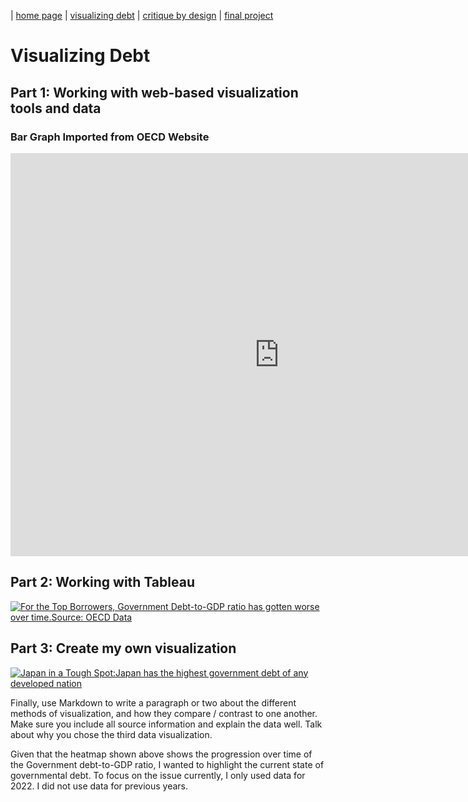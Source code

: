 | [home page](https://itsmeriem.github.io/Meriem/) | [visualizing debt](visualizing-debt.md) | [critique by design](critique-by-design.md) | [final project](final-project.md)

# Visualizing Debt

## Part 1: Working with web-based visualization tools and data

### Bar Graph Imported from OECD Website

<iframe src="https://data.oecd.org/chart/7f2D" width="860" height="645" style="border: 0" mozallowfullscreen="true" webkitallowfullscreen="true" allowfullscreen="true"><a href="https://data.oecd.org/chart/7f2D" target="_blank">OECD Chart: General government debt, Total, % of GDP, Annual, 2021</a></iframe>

## Part 2: Working with Tableau

<div class='tableauPlaceholder' id='viz1699299725704' style='position: relative'><noscript><a href='#'><img alt='For the Top Borrowers, Government Debt-to-GDP ratio has gotten worse over time.Source: OECD Data ' src='https:&#47;&#47;public.tableau.com&#47;static&#47;images&#47;de&#47;debt-to-gdp-ration&#47;Sheet1&#47;1_rss.png' style='border: none' /></a></noscript><object class='tableauViz'  style='display:none;'><param name='host_url' value='https%3A%2F%2Fpublic.tableau.com%2F' /> <param name='embed_code_version' value='3' /> <param name='site_root' value='' /><param name='name' value='debt-to-gdp-ration&#47;Sheet1' /><param name='tabs' value='no' /><param name='toolbar' value='yes' /><param name='static_image' value='https:&#47;&#47;public.tableau.com&#47;static&#47;images&#47;de&#47;debt-to-gdp-ration&#47;Sheet1&#47;1.png' /> <param name='animate_transition' value='yes' /><param name='display_static_image' value='yes' /><param name='display_spinner' value='yes' /><param name='display_overlay' value='yes' /><param name='display_count' value='yes' /><param name='language' value='en-US' /><param name='filter' value='publish=yes' /></object></div>               
<script type='text/javascript'>                    
  var divElement = document.getElementById('viz1699299725704');                    
  var vizElement = divElement.getElementsByTagName('object')[0];                    
  vizElement.style.width='100%';vizElement.style.height=(divElement.offsetWidth*0.75)+'px';                    
  var scriptElement = document.createElement('script');                    
  scriptElement.src = 'https://public.tableau.com/javascripts/api/viz_v1.js';                   
  vizElement.parentNode.insertBefore(scriptElement, vizElement);               
</script>


## Part 3: Create my own visualization

<div class='tableauPlaceholder' id='viz1699414532341' style='position: relative'><noscript><a href='#'><img alt='Japan in a Tough Spot:Japan has the highest government debt of any developed nation ' src='https:&#47;&#47;public.tableau.com&#47;static&#47;images&#47;Bo&#47;Book1_16994144817240&#47;Sheet1&#47;1_rss.png' style='border: none' /></a></noscript><object class='tableauViz'  style='display:none;'><param name='host_url' value='https%3A%2F%2Fpublic.tableau.com%2F' /> <param name='embed_code_version' value='3' /> <param name='site_root' value='' /><param name='name' value='Book1_16994144817240&#47;Sheet1' /><param name='tabs' value='no' /><param name='toolbar' value='yes' /><param name='static_image' value='https:&#47;&#47;public.tableau.com&#47;static&#47;images&#47;Bo&#47;Book1_16994144817240&#47;Sheet1&#47;1.png' /> <param name='animate_transition' value='yes' /><param name='display_static_image' value='yes' /><param name='display_spinner' value='yes' /><param name='display_overlay' value='yes' /><param name='display_count' value='yes' /><param name='language' value='en-US' /><param name='filter' value='publish=yes' /></object></div>                
<script type='text/javascript'>                    
  var divElement = document.getElementById('viz1699414532341');                   
  var vizElement = divElement.getElementsByTagName('object')[0];                    
  vizElement.style.width='100%';vizElement.style.height=(divElement.offsetWidth*0.75)+'px';                    
  var scriptElement = document.createElement('script');                    
  scriptElement.src = 'https://public.tableau.com/javascripts/api/viz_v1.js';                    
  vizElement.parentNode.insertBefore(scriptElement, vizElement);                
</script>


Finally, use Markdown to write a paragraph or two about the different methods of visualization, and how they compare / contrast to one another. Make sure you include all source information and explain the data well.  Talk about why you chose the third data visualization. 

Given that the heatmap shown above shows the progression over time of the Government debt-to-GDP ratio, I wanted to highlight the current state of governmental debt. To focus on the issue currently, I only used data for 2022. I did not use data for previous years. 
